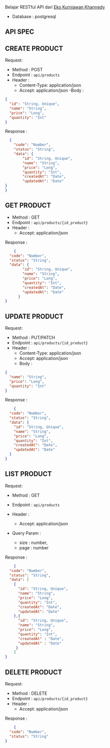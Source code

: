 Belajar RESTful API dari [Eko Kurniawan Khannedy](https://github.com/ProgrammerZamanNow)

- Database : postgresql

## API SPEC

## CREATE PRODUCT
Request:
- Method : POST
- Endpoint : `api/products`
- Header :
    - Content-Type: application/json
    - Accept: application/json
-Body :
```json
{
  "id": "String, Unique",
  "name": "String",
  "price": "Long",
  "quantity": "Int"
}
```
Response :
```json
  {
    "code": "Number",
    "status": "String",
    "data": {
        "id": "String, Unique",
        "name": "String",
        "price": "Long",
        "quantity": "Int",
        "createdAt": "Date",
        "updatedAt": "Date"
}
}
```

## GET PRODUCT
- Method : GET
- Endpoint : `api/products/{id_product}`
- Header :
  - Accept: application/json

Response :
```json
    {
  "code": "Number",
  "status": "String",
  "data": {
        "id": "String, Unique",
        "name": "String",
        "price": "Long",
        "quantity": "Int",
        "createdAt": "Date",
        "updatedAt": "Date"
      }
}
```


## UPDATE PRODUCT
Request:
- Method : PUT/PATCH
- Endpoint : `api/products/{id_product}`
- Header :
  - Content-Type: application/json
  - Accept: application/json
  - Body :
```json
{
  "name": "String",
  "price": "Long",
  "quantity": "Int"
}
```
Response :
```json
    {
  "code": "Number",
  "status": "String",
  "data": {
    "id": "String, Unique",
    "name": "String",
    "price": "Long",
    "quantity": "Int",
    "createdAt": "Date",
    "updatedAt": "Date"
  }
}
```

## LIST PRODUCT
Request:
- Method : GET
- Endpoint : `api/products`
- Header :
  - Accept: application/json
  
- Query Param :
  - size : number,
  - page : number
  

Response :
```json
    {
  "code": "Number",
  "status": "String",
  "data": [
    {
      "id": "String, Unique",
      "name": "String",
      "price": "Long",
      "quantity": "Int",
      "createdAt": "Date",
      "updatedAt": "Date"
    },{
      "id": "String, Unique",
      "name": "String",
      "price": "Long",
      "quantity": "Int",
      "createdAt" : "Date",
      "updatedAt" : "Date"
     } 
    ]
}

```



## DELETE PRODUCT
Request:
- Method : DELETE
- Endpoint : `api/products/{id_product}`
- Header :
  - Accept: application/json

Response :
```json
    {
  "code": "Number",
  "status": "String"
}
```
